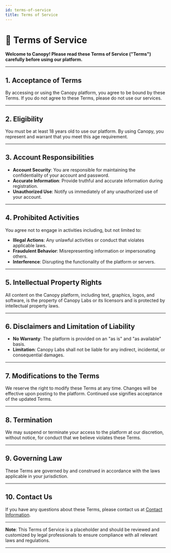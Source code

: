 ```yaml
---
id: terms-of-service
title: Terms of Service
---
```


# 📄 Terms of Service

**Welcome to Canopy! Please read these Terms of Service ("Terms") carefully before using our platform.**

---

## 1. **Acceptance of Terms**

By accessing or using the Canopy platform, you agree to be bound by these Terms. If you do not agree to these Terms, please do not use our services.

---

## 2. **Eligibility**

You must be at least 18 years old to use our platform. By using Canopy, you represent and warrant that you meet this age requirement.

---

## 3. **Account Responsibilities**

- **Account Security**: You are responsible for maintaining the confidentiality of your account and password.
- **Accurate Information**: Provide truthful and accurate information during registration.
- **Unauthorized Use**: Notify us immediately of any unauthorized use of your account.

---

## 4. **Prohibited Activities**

You agree not to engage in activities including, but not limited to:

- **Illegal Actions**: Any unlawful activities or conduct that violates applicable laws.
- **Fraudulent Behavior**: Misrepresenting information or impersonating others.
- **Interference**: Disrupting the functionality of the platform or servers.

---

## 5. **Intellectual Property Rights**

All content on the Canopy platform, including text, graphics, logos, and software, is the property of Canopy Labs or its licensors and is protected by intellectual property laws.

---

## 6. **Disclaimers and Limitation of Liability**

- **No Warranty**: The platform is provided on an "as is" and "as available" basis.
- **Limitation**: Canopy Labs shall not be liable for any indirect, incidental, or consequential damages.

---

## 7. **Modifications to the Terms**

We reserve the right to modify these Terms at any time. Changes will be effective upon posting to the platform. Continued use signifies acceptance of the updated Terms.

---

## 8. **Termination**

We may suspend or terminate your access to the platform at our discretion, without notice, for conduct that we believe violates these Terms.

---

## 9. **Governing Law**

These Terms are governed by and construed in accordance with the laws applicable in your jurisdiction.

---

## 10. **Contact Us**

If you have any questions about these Terms, please contact us at [Contact Information](../contact-us/contact-information).

---

**Note**: This Terms of Service is a placeholder and should be reviewed and customized by legal professionals to ensure compliance with all relevant laws and regulations.

---
